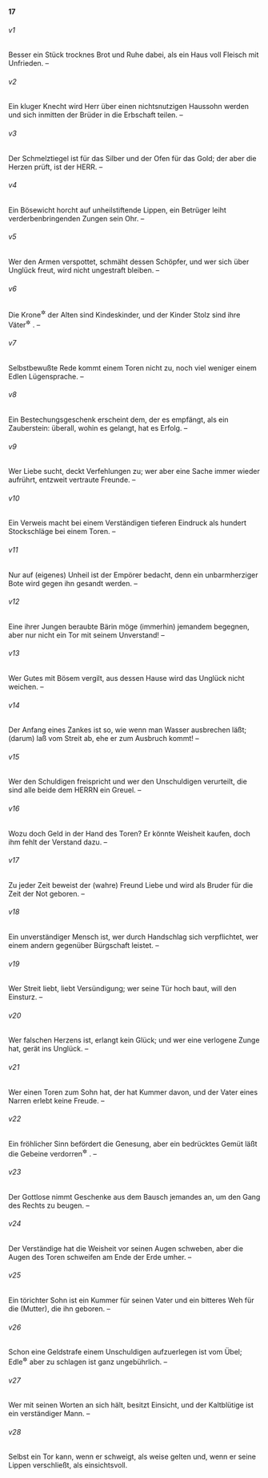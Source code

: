 __17__

###### v1
Besser ein Stück trocknes Brot und Ruhe dabei, als ein Haus voll Fleisch mit Unfrieden. –

###### v2
Ein kluger Knecht wird Herr über einen nichtsnutzigen Haussohn werden und sich inmitten der Brüder in die Erbschaft teilen. –

###### v3
Der Schmelztiegel ist für das Silber und der Ofen für das Gold; der aber die Herzen prüft, ist der HERR. –

###### v4
Ein Bösewicht horcht auf unheilstiftende Lippen, ein Betrüger leiht verderbenbringenden Zungen sein Ohr. –

###### v5
Wer den Armen verspottet, schmäht dessen Schöpfer, und wer sich über Unglück freut, wird nicht ungestraft bleiben. –

###### v6
Die Krone<sup title="= Ehre">&#x2732;</sup>
 der Alten sind Kindeskinder, und der Kinder Stolz sind ihre Väter<sup title="oder: Eltern">&#x2732;</sup>
. –

###### v7
Selbstbewußte Rede kommt einem Toren nicht zu, noch viel weniger einem Edlen Lügensprache. –

###### v8
Ein Bestechungsgeschenk erscheint dem, der es empfängt, als ein Zauberstein: überall, wohin es gelangt, hat es Erfolg. –

###### v9
Wer Liebe sucht, deckt Verfehlungen zu; wer aber eine Sache immer wieder aufrührt, entzweit vertraute Freunde. –

###### v10
Ein Verweis macht bei einem Verständigen tieferen Eindruck als hundert Stockschläge bei einem Toren. –

###### v11
Nur auf (eigenes) Unheil ist der Empörer bedacht, denn ein unbarmherziger Bote wird gegen ihn gesandt werden. –

###### v12
Eine ihrer Jungen beraubte Bärin möge (immerhin) jemandem begegnen, aber nur nicht ein Tor mit seinem Unverstand! –

###### v13
Wer Gutes mit Bösem vergilt, aus dessen Hause wird das Unglück nicht weichen. –

###### v14
Der Anfang eines Zankes ist so, wie wenn man Wasser ausbrechen läßt; (darum) laß vom Streit ab, ehe er zum Ausbruch kommt! –

###### v15
Wer den Schuldigen freispricht und wer den Unschuldigen verurteilt, die sind alle beide dem HERRN ein Greuel. –

###### v16
Wozu doch Geld in der Hand des Toren? Er könnte Weisheit kaufen, doch ihm fehlt der Verstand dazu. –

###### v17
Zu jeder Zeit beweist der (wahre) Freund Liebe und wird als Bruder für die Zeit der Not geboren. –

###### v18
Ein unverständiger Mensch ist, wer durch Handschlag sich verpflichtet, wer einem andern gegenüber Bürgschaft leistet. –

###### v19
Wer Streit liebt, liebt Versündigung; wer seine Tür hoch baut, will den Einsturz. –

###### v20
Wer falschen Herzens ist, erlangt kein Glück; und wer eine verlogene Zunge hat, gerät ins Unglück. –

###### v21
Wer einen Toren zum Sohn hat, der hat Kummer davon, und der Vater eines Narren erlebt keine Freude. –

###### v22
Ein fröhlicher Sinn befördert die Genesung, aber ein bedrücktes Gemüt läßt die Gebeine verdorren<sup title="= macht den Körper kraftlos">&#x2732;</sup>
. –

###### v23
Der Gottlose nimmt Geschenke aus dem Bausch jemandes an, um den Gang des Rechts zu beugen. –

###### v24
Der Verständige hat die Weisheit vor seinen Augen schweben, aber die Augen des Toren schweifen am Ende der Erde umher. –

###### v25
Ein törichter Sohn ist ein Kummer für seinen Vater und ein bitteres Weh für die (Mutter), die ihn geboren. –

###### v26
Schon eine Geldstrafe einem Unschuldigen aufzuerlegen ist vom Übel; Edle<sup title="oder: Schuldlose">&#x2732;</sup>
 aber zu schlagen ist ganz ungebührlich. –

###### v27
Wer mit seinen Worten an sich hält, besitzt Einsicht, und der Kaltblütige ist ein verständiger Mann. –

###### v28
Selbst ein Tor kann, wenn er schweigt, als weise gelten und, wenn er seine Lippen verschließt, als einsichtsvoll.
